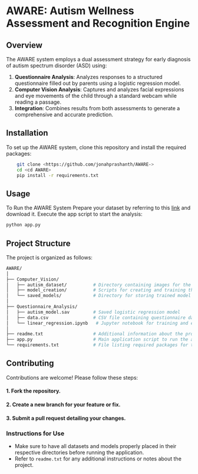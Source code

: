 # AWARE: Autism Wellness Assessment and Recognition Engine

## Overview
The AWARE system employs a dual assessment strategy for early diagnosis of autism spectrum disorder (ASD) using:
1. **Questionnaire Analysis**: Analyzes responses to a structured questionnaire filled out by parents using a logistic regression model.
2. **Computer Vision Analysis**: Captures and analyzes facial expressions and eye movements of the child through a standard webcam while reading a passage.
3. **Integration**: Combines results from both assessments to generate a comprehensive and accurate prediction.

## Installation
To set up the AWARE system, clone this repository and install the required packages:
```bash
    git clone <https://github.com/jonahprashanth/AWARE->
    cd <cd AWARE>
    pip install -r requirements.txt
```

## Usage
To Run the AWARE System
Prepare your dataset by referring to this [link](https://www.kaggle.com/datasets/cihan063/autism-image-data) and download it.
Execute the app script to start the analysis:
```bash
python app.py
```

## Project Structure
The project is organized as follows:
```bash
AWARE/
│
├── Computer_Vision/
│   ├── autism_dataset/          # Directory containing images for the autism dataset
│   ├── model_creation/          # Scripts for creating and training the computer vision model
│   └── saved_models/            # Directory for storing trained model files
│
├── Questionnaire_Analysis/
│   ├── autism_model.sav         # Saved logistic regression model
│   ├── data.csv                 # CSV file containing questionnaire data
│   └── linear_regression.ipynb   # Jupyter notebook for training and evaluating the regression model
│
├── readme.txt                   # Additional information about the project
├── app.py                       # Main application script to run the analysis
└── requirements.txt             # File listing required packages for the project
```

## Contributing
Contributions are welcome! Please follow these steps:
#### 1. Fork the repository.
#### 2. Create a new branch for your feature or fix.
#### 3. Submit a pull request detailing your changes.

### Instructions for Use
- Make sure to have all datasets and models properly placed in their respective directories before running the application.
- Refer to `readme.txt` for any additional instructions or notes about the project.
